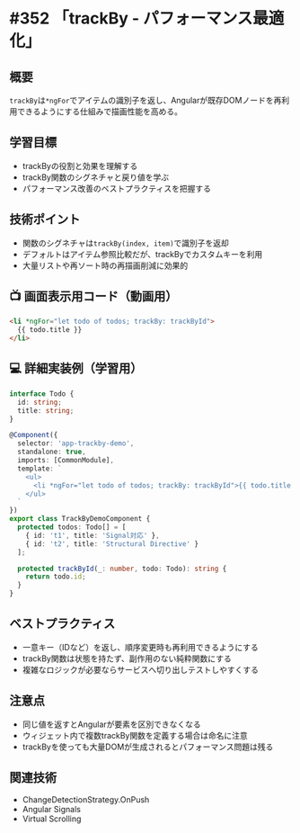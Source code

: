 # #352 「trackBy - パフォーマンス最適化」

## 概要
`trackBy`は`*ngFor`でアイテムの識別子を返し、Angularが既存DOMノードを再利用できるようにする仕組みで描画性能を高める。

## 学習目標
- trackByの役割と効果を理解する
- trackBy関数のシグネチャと戻り値を学ぶ
- パフォーマンス改善のベストプラクティスを把握する

## 技術ポイント
- 関数のシグネチャは`trackBy(index, item)`で識別子を返却
- デフォルトはアイテム参照比較だが、trackByでカスタムキーを利用
- 大量リストや再ソート時の再描画削減に効果的

## 📺 画面表示用コード（動画用）
```html
<li *ngFor="let todo of todos; trackBy: trackById">
  {{ todo.title }}
</li>
```

## 💻 詳細実装例（学習用）
```typescript
interface Todo {
  id: string;
  title: string;
}

@Component({
  selector: 'app-trackby-demo',
  standalone: true,
  imports: [CommonModule],
  template: `
    <ul>
      <li *ngFor="let todo of todos; trackBy: trackById">{{ todo.title }}</li>
    </ul>
  `
})
export class TrackByDemoComponent {
  protected todos: Todo[] = [
    { id: 't1', title: 'Signal対応' },
    { id: 't2', title: 'Structural Directive' }
  ];

  protected trackById(_: number, todo: Todo): string {
    return todo.id;
  }
}
```

## ベストプラクティス
- 一意キー（IDなど）を返し、順序変更時も再利用できるようにする
- trackBy関数は状態を持たず、副作用のない純粋関数にする
- 複雑なロジックが必要ならサービスへ切り出しテストしやすくする

## 注意点
- 同じ値を返すとAngularが要素を区別できなくなる
- ウィジェット内で複数trackBy関数を定義する場合は命名に注意
- trackByを使っても大量DOMが生成されるとパフォーマンス問題は残る

## 関連技術
- ChangeDetectionStrategy.OnPush
- Angular Signals
- Virtual Scrolling

